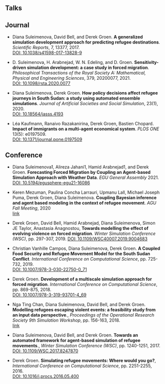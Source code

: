 

## **Talks**

## **Journal**

* Diana Suleimenova, David Bell, and Derek Groen. **A generalized simulation development approach for predicting refugee destinations**. *Scientific Reports*, 7, 13377, 2017. <br />[DOI: 10.1038/s41598-017-13828-9](https://doi.org/10.1038/s41598-017-13828-9)


* D. Suleimenova, H. Arabnejad, W. N. Edeling, and D. Groen. **Sensitivity-driven simulation development: a case study in forced migration**. *Philosophical Transactions of the Royal Society A: Mathematical, Physical and Engineering Sciences*, 379,  20200077, 2021. <br />[DOI: 10.1098/rsta.2020.0077](https://doi.org/10.1098/rsta.2020.0077)

* Diana Suleimenova, Derek Groen. **How policy decisions affect refugee journeys in South Sudan: a study using automated ensemble simulations**. *Journal of Artificial Societies and Social Simulation*, 23(1), 2020.  <br />[DOI: 10.18564/jasss.4193](https://doi.org/10.18564/jasss.4193)

* Léa Kaufmann, Ranaivo Razakanirina, Derek Groen, Bastien Chopard. **Impact of immigrants on a multi-agent economical system**. *PLOS ONE* 13(5): e0197509. <br />[DOI: 10.1371/journal.pone.0197509](https://doi.org/10.1371/journal.pone.0197509)


## **Conference**


* Diana Suleimenova1, Alireza Jahani1, Hamid Arabnejad1, and Derek Groen. **Forecasting Forced Migration by Coupling an Agent-based Simulation Approach with Weather Data**. *EGU General Assembly* 2021. <br />[DOI: 10.5194/egusphere-egu21-16086](https://doi.org/10.5194/egusphere-egu21-16086)

* Keren Mezuman, Paulina Concha Larrauri, Upmanu Lall, Michael Joseph Puma, Derek Groen, Diana Suleimenova. **Coupling Bayesian inference and agent based modeling in the context of refugee movement**. *AGU Fall Meeting*, 2020 <br />[link](https://agu.confex.com/agu/fm20/meetingapp.cgi/Paper/726215)

* Derek Groen, David Bell, Hamid Arabnejad, Diana Suleimenova, Simon JE Taylor, Anastasia Anagnostou, **Towards modelling the effect of evolving violence on forced migration**. *Winter Simulation Conference (WSC)*, pp. 297-307, 2019. [DOI: 10.1109/WSC40007.2019.9004683](https://doi.org/10.1109/WSC40007.2019.9004683)

* Christian Vanhille Campos, Diana Suleimenova, Derek Groen. **A Coupled Food Security and Refugee Movement Model for the South Sudan Conflict**. *International Conference on Computational Science*, pp. 725-732, 2019. <br />[DOI: 10.1007/978-3-030-22750-0_71](https://doi.org/10.1007/978-3-030-22750-0_71)

* Derek Groen. **Development of a multiscale simulation approach for forced migration**. *International Conference on Computational Science*, pp. 869-875, 2018. <br />[DOI: 10.1007/978-3-319-93701-4_69](https://doi.org/10.1007/978-3-319-93701-4_69)

* Nga Ting Chan, Diana Suleimenova, David Bell, and Derek Groen. **Modelling refugees escaping violent events: a feasibility study from an input data perspective**., *Proceedings of the Operational Research Society 9th Simulation Workshop*, pp. 156-163, 2018. <br />[link](https://www.theorsociety.com/media/3798/sw18-proceedings-compressed-1-_19032018112506.pdf#page=162)

* Diana Suleimenova, David Bell, and Derek Groen. **Towards an automated framework for agent-based simulation of refugee movements**., *Winter Simulation Conference (WSC)*, pp. 1240-1251, 2017. <br />[DOI: 10.1109/WSC.2017.8247870](https://doi.org/10.1109/WSC.2017.8247870)

* Derek Groen. **Simulating refugee movements: Where would you go?**, *International Conference on Computational Science*, pp. 2251-2255, 2016. <br />[DOI: 10.1016/j.procs.2016.05.400](https://doi.org/10.1016/j.procs.2016.05.400)